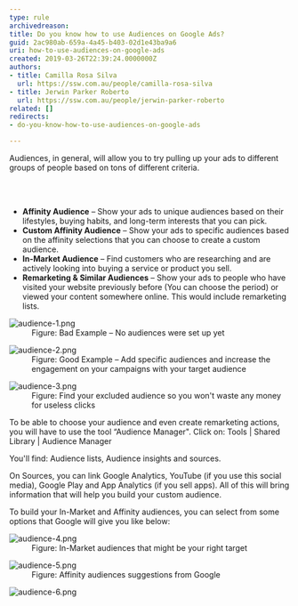 ```yaml
---
type: rule
archivedreason: 
title: Do you know how to use Audiences on Google Ads?
guid: 2ac980ab-659a-4a45-b403-02d1e43ba9a6
uri: how-to-use-audiences-on-google-ads
created: 2019-03-26T22:39:24.0000000Z
authors:
- title: Camilla Rosa Silva
  url: https://ssw.com.au/people/camilla-rosa-silva
- title: Jerwin Parker Roberto
  url: https://ssw.com.au/people/jerwin-parker-roberto
related: []
redirects:
- do-you-know-how-to-use-audiences-on-google-ads

---
```



<p class="ssw15-rteElement-P">Audiences, in general, will allow you to try pulling up your ads to different groups of people based on tons of different criteria.​<br></p>
<br><excerpt class='endintro'></excerpt><br>
<ul><li> 
      <b>Affinity Audience</b> – Show your ads to unique audiences based on their lifestyles, buying habits, and long-term interests that you can pick.​</li><li> 
      <strong>Custom Affinity Audience</strong> – Show your ads to specific audiences based on the affinity selections that you can choose to create a custom audience.</li><li> 
      <strong>In-Market Audience</strong> – Find customers who are researching and are actively looking into buying a service or product you sell.<br></li><li> 
      <strong>Remarketing &amp; Similar Audiences</strong> – Show your ads to people who have visited your website previously before (You can choose the period) or viewed your content somewhere online. This would include remarketing lists.<br></li></ul><dl class="badImage"><dt>
      <img src="/PublishingImages/audience-1.png" alt="audience-1.png" />
   </dt><dd>Figure&#58; Bad Example – No audiences were set up yet</dd></dl><dl class="goodImage"><dt>
      <img src="/PublishingImages/audience-2.png" alt="audience-2.png" />
   </dt><dd>Figure&#58; Good Example – Add specific audiences and increase the engagement on your campaigns with your target audience</dd></dl><dl class="image"><dt>
      <img src="/PublishingImages/audience-3.png" alt="audience-3.png" />
   </dt><dd>Figure&#58; Find your excluded audience so you won't waste any money for useless clicks​</dd></dl><p>To be able to choose your audience and even create remarketing actions, you will have to use the tool “Audience Manager&quot;. Click on&#58; Tools | Shared Library | Audience Manager </p><p>You'll find&#58; Audience lists, Audience insights and sources. </p><p>On Sources, you can link Google Analytics, YouTube (if you use this social media), Google Play and App Analytics (if you sell apps). All of this will bring information that will help you build your custom audience.</p><p>To build your In-Market and Affinity audiences, you can select from some options that Google will give you like below&#58;</p><dl class="image"><dt><img src="/PublishingImages/audience-4.png" alt="audience-4.png" /></dt><dd>Figure&#58; In-Market audiences that might be your right target</dd></dl><dl class="image"><dt><img src="/PublishingImages/audience-5.png" alt="audience-5.png" /></dt><dd>Figure&#58; Affinity audiences suggestions from Google​</dd></dl><dl class="image"><dt><img src="/PublishingImages/audience-6.png" alt="audience-6.png" /></dt></dl>​<br>


